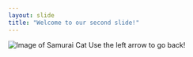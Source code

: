 ```yaml
---
layout: slide
title: "Welcome to our second slide!"
---
```

![Image of Samurai Cat](http://www.claireadele.com/wp-content/uploads/2018/01/Momo.png)
Use the left arrow to go back!
